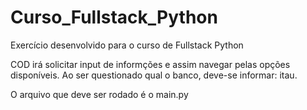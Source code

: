 # Curso_Fullstack_Python
Exercício desenvolvido para o curso de Fullstack Python

COD irá solicitar input de informções e assim navegar pelas opções disponíveis.
Ao ser questionado qual o banco, deve-se informar: itau.

O arquivo que deve ser rodado é o main.py

